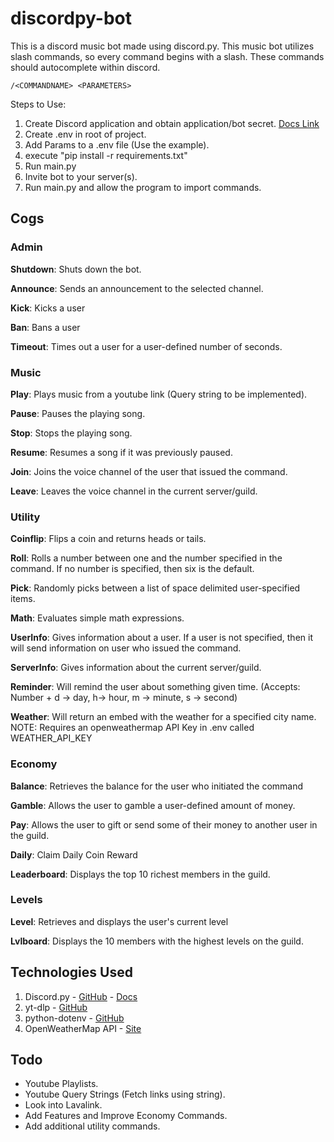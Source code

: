 # discordpy-bot

This is a discord music bot made using discord.py. This music bot utilizes slash commands, so every command begins with a slash. These commands should autocomplete within discord.

```
/<COMMANDNAME> <PARAMETERS>
```

Steps to Use:

1. Create Discord application and obtain application/bot secret. [Docs Link](https://discordpy.readthedocs.io/en/stable/discord.html)
2. Create .env in root of project.
3. Add Params to a .env file (Use the example).
4. execute "pip install -r requirements.txt"
5. Run main.py
6. Invite bot to your server(s).
7. Run main.py and allow the program to import commands.

## Cogs

### Admin

**Shutdown**: Shuts down the bot.

**Announce**: Sends an announcement to the selected channel.

**Kick**: Kicks a user

**Ban**: Bans a user

**Timeout**: Times out a user for a user-defined number of seconds.

### Music

**Play**: Plays music from a youtube link (Query string to be implemented).

**Pause**: Pauses the playing song.

**Stop**: Stops the playing song.

**Resume**: Resumes a song if it was previously paused.

**Join**: Joins the voice channel of the user that issued the command.

**Leave**: Leaves the voice channel in the current server/guild.

### Utility

**Coinflip**: Flips a coin and returns heads or tails.

**Roll**: Rolls a number between one and the number specified in the command. If no number is specified, then six is the default.

**Pick**: Randomly picks between a list of space delimited user-specified items.

**Math**: Evaluates simple math expressions.

**UserInfo**: Gives information about a user. If a user is not specified, then it will send information on user who issued the command.

**ServerInfo**: Gives information about the current server/guild.

**Reminder**: Will remind the user about something given time. (Accepts: Number + d -> day, h-> hour, m -> minute, s -> second)

**Weather**: Will return an embed with the weather for a specified city name.
NOTE: Requires an openweathermap API Key in .env called WEATHER_API_KEY

### Economy

**Balance**: Retrieves the balance for the user who initiated the command

**Gamble**: Allows the user to gamble a user-defined amount of money.

**Pay**: Allows the user to gift or send some of their money to another user in the guild.

**Daily**: Claim Daily Coin Reward

**Leaderboard**: Displays the top 10 richest members in the guild.

### Levels

**Level**: Retrieves and displays the user's current level

**Lvlboard**: Displays the 10 members with the highest levels on the guild.

## Technologies Used

1. Discord.py - [GitHub](https://github.com/Rapptz/discord.py) - [Docs](https://discordpy.readthedocs.io/)
2. yt-dlp - [GitHub](https://github.com/yt-dlp/yt-dlp)
3. python-dotenv - [GitHub](https://github.com/yt-dlp/yt-dlp)
4. OpenWeatherMap API - [Site](https://openweathermap.org/api)

## Todo

- Youtube Playlists.
- Youtube Query Strings (Fetch links using string).
- Look into Lavalink.
- Add Features and Improve Economy Commands.
- Add additional utility commands.
